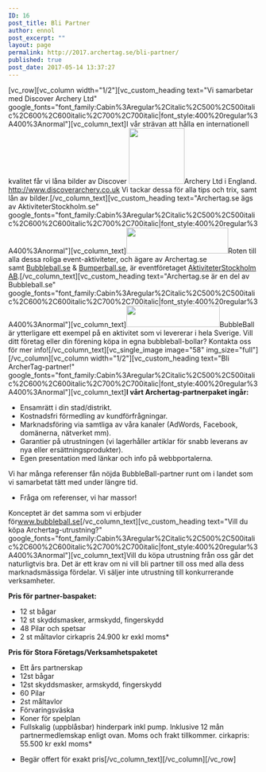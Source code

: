 ```yaml
---
ID: 16
post_title: Bli Partner
author: ennol
post_excerpt: ""
layout: page
permalink: http://2017.archertag.se/bli-partner/
published: true
post_date: 2017-05-14 13:37:27
---
```

[vc_row][vc_column width="1/2"][vc_custom_heading text="Vi samarbetar med Discover Archery Ltd" google_fonts="font_family:Cabin%3Aregular%2Citalic%2C500%2C500italic%2C600%2C600italic%2C700%2C700italic|font_style:400%20regular%3A400%3Anormal"][vc_column_text]I vår strävan att hålla en internationell kvalitet
får vi låna bilder av Discover <img class="wp-image-59 size-full alignright" src="http://2017.archertag.se/wp-content/uploads/2017/05/55549452-gFgzP.png" alt="" width="112" height="112" />Archery Ltd i England.
<a href="http://www.discoverarchery.co.uk/index.html" target="_blank" rel="noopener noreferrer">http://www.discoverarchery.co.uk</a>
Vi tackar dessa för alla tips och trix, samt lån av bilder.[/vc_column_text][vc_custom_heading text="Archertag.se ägs av AktiviteterStockholm.se" google_fonts="font_family:Cabin%3Aregular%2Citalic%2C500%2C500italic%2C600%2C600italic%2C700%2C700italic|font_style:400%20regular%3A400%3Anormal"][vc_column_text]<img class="size-full wp-image-61 alignright" src="http://2017.archertag.se/wp-content/uploads/2017/05/4hn8QAQEAOw.gif" alt="" width="205" height="52" />Roten till alla dessa roliga event-aktiviteter, och ägare av Archertag.se samt <a href="http://www.bubbleball.se/" target="_blank" rel="noopener noreferrer">Bubbleball.se</a> &amp; <a href="http://www.bumperball.se/" target="_blank" rel="noopener noreferrer">Bumperball.se</a>, är eventföretaget <a href="http://www.aktiviteterstockholm.se/" target="_blank" rel="noopener noreferrer">AktiviteterStockholm AB</a>.[/vc_column_text][vc_custom_heading text="Archertag.se är en del av Bubbleball.se" google_fonts="font_family:Cabin%3Aregular%2Citalic%2C500%2C500italic%2C600%2C600italic%2C700%2C700italic|font_style:400%20regular%3A400%3Anormal"][vc_column_text]<img class="size-full wp-image-62 alignright" src="http://2017.archertag.se/wp-content/uploads/2017/05/55549754-M3Eeq.gif" alt="" width="188" height="43" />BubbleBall är ytterligare ett exempel på en aktivitet som vi levererar i hela Sverige. Vill ditt företag eller din förening köpa in egna bubbleball-bollar? Kontakta oss för mer info![/vc_column_text][vc_single_image image="58" img_size="full"][/vc_column][vc_column width="1/2"][vc_custom_heading text="Bli ArcherTag-partner!" google_fonts="font_family:Cabin%3Aregular%2Citalic%2C500%2C500italic%2C600%2C600italic%2C700%2C700italic|font_style:400%20regular%3A400%3Anormal"][vc_column_text]<strong>I vårt Archertag-partnerpaket ingår:</strong>
- Ensamrätt i din stad/distrikt.
- Kostnadsfri förmedling av kundförfrågningar.
- Marknadsföring via samtliga av våra kanaler (AdWords, Facebook, domänerna, nätverket mm).
- Garantier på utrustningen (vi lagerhåller artiklar för snabb leverans av nya eller ersättningsprodukter).
- Egen presentation med länkar och info på webbportalerna.

Vi har många referenser fån nöjda BubbleBall-partner runt om i landet som vi samarbetat tätt med under längre tid.
- Fråga om referenser, vi har massor!

Konceptet är det samma som vi erbjuder för<a href="http://www.bubbleball.se/om-bubble-ball/bli-partner-22464589">www.bubbleball.se</a>[/vc_column_text][vc_custom_heading text="Vill du köpa Archertag-utrustning?" google_fonts="font_family:Cabin%3Aregular%2Citalic%2C500%2C500italic%2C600%2C600italic%2C700%2C700italic|font_style:400%20regular%3A400%3Anormal"][vc_column_text]Vill du köpa utrustning från oss går det naturligtvis bra. Det är ett krav om ni vill bli partner till oss med alla dess marknadsmässiga fördelar. Vi säljer inte utrustning till konkurrerande verksamheter.

<strong>Pris för partner-baspaket:</strong>
- 12 st bågar
- 12 st skyddsmasker, armskydd, fingerskydd
- 48 Pilar och spetsar
- 2 st måltavlor
cirkapris 24.900 kr exkl moms*

<strong>Pris för Stora Företags/Verksamhetspaketet</strong>
- Ett års partnerskap
- 12st bågar
- 12st skyddsmasker, armskydd, fingerskydd
- 60 Pilar
- 2st måltavlor
- Förvaringsväska
- Koner för spelplan
- Fullskalig (uppblåsbar) hinderpark inkl pump.
Inklusive 12 mån partnermedlemskap enligt ovan.
Moms och frakt tillkommer.
cirkapris: 55.500 kr exkl moms*

* Begär offert för exakt pris[/vc_column_text][/vc_column][/vc_row]